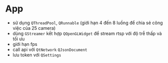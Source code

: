 # App

- sử dụng `QThreadPool`, `QRunnable` (giới hạn 4 đến 8 luồng để chia sẻ công việc của 25 camera)
- dùng `GStreamer` kết hợp `QOpenGLWidget` để stream rtsp với độ trễ thấp và tối ưu
- giới hạn fps
- call api với `QtNetwork` `QJsonDocument`
- lưu token với `QSettings`